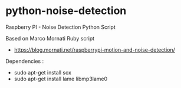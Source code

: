 # python-noise-detection
Raspberry PI - Noise Detection Python Script

Based on Marco Mornati Ruby script 
- https://blog.mornati.net/raspberrypi-motion-and-noise-detection/

Dependencies :
- sudo apt-get install sox
- sudo apt-get install lame libmp3lame0
